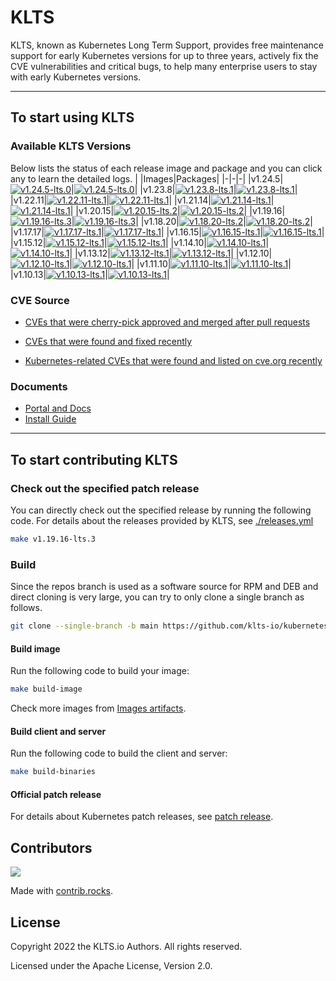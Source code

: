 

# KLTS
KLTS, known as Kubernetes Long Term Support, provides free maintenance support for early Kubernetes versions for up to three years, actively fix the CVE vulnerabilities and critical bugs, to help many enterprise users to stay with early Kubernetes versions.

----

## To start using KLTS

### Available KLTS Versions
Below lists the status of each release image and package and you can click any to learn the detailed logs.
| |Images|Packages|
|-|-|-|
|v1.24.5|[![v1.24.5-lts.0](https://github.com/klts-io/kubernetes-lts/actions/workflows/releases-images.yml/badge.svg?tag=v1.24.5-lts.0)](https://klts.io/docs/kubernetes/releases/v1.24/v1.24.5-lts.0/)|[![v1.24.5-lts.0](https://github.com/klts-io/kubernetes-lts/actions/workflows/releases-package.yml/badge.svg?tag=v1.24.5-lts.0)](https://klts.io/docs/kubernetes/releases/v1.24/v1.24.5-lts.0/)|
|v1.23.8|[![v1.23.8-lts.1](https://github.com/klts-io/kubernetes-lts/actions/workflows/releases-images.yml/badge.svg?tag=v1.23.8-lts.1)](https://klts.io/docs/kubernetes/releases/v1.23/v1.23.8-lts.1/)|[![v1.23.8-lts.1](https://github.com/klts-io/kubernetes-lts/actions/workflows/releases-package.yml/badge.svg?tag=v1.23.8-lts.1)](https://klts.io/docs/kubernetes/releases/v1.23/v1.23.8-lts.1/)|
|v1.22.11|[![v1.22.11-lts.1](https://github.com/klts-io/kubernetes-lts/actions/workflows/releases-images.yml/badge.svg?tag=v1.22.11-lts.1)](https://klts.io/docs/kubernetes/releases/v1.22/v1.22.11-lts.1/)|[![v1.22.11-lts.1](https://github.com/klts-io/kubernetes-lts/actions/workflows/releases-package.yml/badge.svg?tag=v1.22.11-lts.1)](https://klts.io/docs/kubernetes/releases/v1.22/v1.22.11-lts.1/)|
|v1.21.14|[![v1.21.14-lts.1](https://github.com/klts-io/kubernetes-lts/actions/workflows/releases-images.yml/badge.svg?tag=v1.21.14-lts.1)](https://klts.io/docs/kubernetes/releases/v1.21/v1.21.14-lts.1/)|[![v1.21.14-lts.1](https://github.com/klts-io/kubernetes-lts/actions/workflows/releases-package.yml/badge.svg?tag=v1.21.14-lts.1)](https://klts.io/docs/kubernetes/releases/v1.21/v1.21.14-lts.1/)|
|v1.20.15|[![v1.20.15-lts.2](https://github.com/klts-io/kubernetes-lts/actions/workflows/releases-images.yml/badge.svg?tag=v1.20.15-lts.2)](https://klts.io/docs/kubernetes/releases/v1.20/v1.20.15-lts.2/)|[![v1.20.15-lts.2](https://github.com/klts-io/kubernetes-lts/actions/workflows/releases-package.yml/badge.svg?tag=v1.20.15-lts.2)](https://klts.io/docs/kubernetes/releases/v1.20/v1.20.15-lts.2/)|
|v1.19.16|[![v1.19.16-lts.3](https://github.com/klts-io/kubernetes-lts/actions/workflows/releases-images.yml/badge.svg?tag=v1.19.16-lts.3)](https://klts.io/docs/kubernetes/releases/v1.19/v1.19.16-lts.3/)|[![v1.19.16-lts.3](https://github.com/klts-io/kubernetes-lts/actions/workflows/releases-package.yml/badge.svg?tag=v1.19.16-lts.3)](https://klts.io/docs/kubernetes/releases/v1.19/v1.19.16-lts.3/)|
|v1.18.20|[![v1.18.20-lts.2](https://github.com/klts-io/kubernetes-lts/actions/workflows/releases-images.yml/badge.svg?tag=v1.18.20-lts.2)](https://klts.io/docs/kubernetes/releases/v1.18/v1.18.20-lts.2/)|[![v1.18.20-lts.2](https://github.com/klts-io/kubernetes-lts/actions/workflows/releases-package.yml/badge.svg?tag=v1.18.20-lts.2)](https://klts.io/docs/kubernetes/releases/v1.18/v1.18.20-lts.2/)|
|v1.17.17|[![v1.17.17-lts.1](https://github.com/klts-io/kubernetes-lts/actions/workflows/releases-images.yml/badge.svg?tag=v1.17.17-lts.1)](https://klts.io/docs/kubernetes/releases/v1.17/v1.17.17-lts.1/)|[![v1.17.17-lts.1](https://github.com/klts-io/kubernetes-lts/actions/workflows/releases-package.yml/badge.svg?tag=v1.17.17-lts.1)](https://klts.io/docs/kubernetes/releases/v1.17/v1.17.17-lts.1/)|
|v1.16.15|[![v1.16.15-lts.1](https://github.com/klts-io/kubernetes-lts/actions/workflows/releases-images.yml/badge.svg?tag=v1.16.15-lts.1)](https://klts.io/docs/kubernetes/releases/v1.16/v1.16.15-lts.1/)|[![v1.16.15-lts.1](https://github.com/klts-io/kubernetes-lts/actions/workflows/releases-package.yml/badge.svg?tag=v1.16.15-lts.1)](https://klts.io/docs/kubernetes/releases/v1.16/v1.16.15-lts.1/)|
|v1.15.12|[![v1.15.12-lts.1](https://github.com/klts-io/kubernetes-lts/actions/workflows/releases-images.yml/badge.svg?tag=v1.15.12-lts.1)](https://klts.io/docs/kubernetes/releases/v1.15/v1.15.12-lts.1/)|[![v1.15.12-lts.1](https://github.com/klts-io/kubernetes-lts/actions/workflows/releases-package.yml/badge.svg?tag=v1.15.12-lts.1)](https://klts.io/docs/kubernetes/releases/v1.15/v1.15.12-lts.1/)|
|v1.14.10|[![v1.14.10-lts.1](https://github.com/klts-io/kubernetes-lts/actions/workflows/releases-images.yml/badge.svg?tag=v1.14.10-lts.1)](https://klts.io/docs/kubernetes/releases/v1.14/v1.14.10-lts.1/)|[![v1.14.10-lts.1](https://github.com/klts-io/kubernetes-lts/actions/workflows/releases-package.yml/badge.svg?tag=v1.14.10-lts.1)](https://klts.io/docs/kubernetes/releases/v1.14/v1.14.10-lts.1/)|
|v1.13.12|[![v1.13.12-lts.1](https://github.com/klts-io/kubernetes-lts/actions/workflows/releases-images.yml/badge.svg?tag=v1.13.12-lts.1)](https://klts.io/docs/kubernetes/releases/v1.13/v1.13.12-lts.1/)|[![v1.13.12-lts.1](https://github.com/klts-io/kubernetes-lts/actions/workflows/releases-package.yml/badge.svg?tag=v1.13.12-lts.1)](https://klts.io/docs/kubernetes/releases/v1.13/v1.13.12-lts.1/)|
|v1.12.10|[![v1.12.10-lts.1](https://github.com/klts-io/kubernetes-lts/actions/workflows/releases-images.yml/badge.svg?tag=v1.12.10-lts.1)](https://klts.io/docs/kubernetes/releases/v1.12/v1.12.10-lts.1/)|[![v1.12.10-lts.1](https://github.com/klts-io/kubernetes-lts/actions/workflows/releases-package.yml/badge.svg?tag=v1.12.10-lts.1)](https://klts.io/docs/kubernetes/releases/v1.12/v1.12.10-lts.1/)|
|v1.11.10|[![v1.11.10-lts.1](https://github.com/klts-io/kubernetes-lts/actions/workflows/releases-images.yml/badge.svg?tag=v1.11.10-lts.1)](https://klts.io/docs/kubernetes/releases/v1.11/v1.11.10-lts.1/)|[![v1.11.10-lts.1](https://github.com/klts-io/kubernetes-lts/actions/workflows/releases-package.yml/badge.svg?tag=v1.11.10-lts.1)](https://klts.io/docs/kubernetes/releases/v1.11/v1.11.10-lts.1/)|
|v1.10.13|[![v1.10.13-lts.1](https://github.com/klts-io/kubernetes-lts/actions/workflows/releases-images.yml/badge.svg?tag=v1.10.13-lts.1)](https://klts.io/docs/kubernetes/releases/v1.10/v1.10.13-lts.1/)|[![v1.10.13-lts.1](https://github.com/klts-io/kubernetes-lts/actions/workflows/releases-package.yml/badge.svg?tag=v1.10.13-lts.1)](https://klts.io/docs/kubernetes/releases/v1.10/v1.10.13-lts.1/)|

### CVE Source

- [CVEs that were cherry-pick approved and merged after pull requests](https://github.com/kubernetes/kubernetes/pulls?q=is%3Apr+is%3Amerged+label%3Acherry-pick-approved+CVE)

- [CVEs that were found and fixed recently](https://www.cvedetails.com/vulnerability-list/vendor_id-15867/product_id-34016/Kubernetes-Kubernetes.html)

- [Kubernetes-related CVEs that were found and listed on cve.org recently](https://cve.mitre.org/cgi-bin/cvekey.cgi?keyword=Kubernetes)



### Documents

- [Portal and Docs](https://klts.io/docs/)
- [Install Guide](https://klts.io/docs/install/)


-----------------------

## To start contributing KLTS

### Check out the specified patch release

You can directly check out the specified release by running the following code. For details about the releases provided by KLTS, see [./releases.yml](https://github.com/klts-io/kubernetes-lts/blob/master/releases.yml)

``` bash
make v1.19.16-lts.3
```

### Build

Since the repos branch is used as a software source for RPM and DEB and direct cloning is very large, you can try to only clone a single branch as follows.

``` bash
git clone --single-branch -b main https://github.com/klts-io/kubernetes-lts
```

#### Build image
Run the following code to build your image:

``` bash
make build-image
```

Check more images from [Images artifacts](https://github.com/orgs/klts-io/packages?repo_name=kubernetes-lts).

#### Build client and server
Run the following code to build the client and server:

``` bash
make build-binaries
```
#### Official patch release
For details about Kubernetes patch releases, see [patch release](https://kubernetes.io/releases/patch-releases/).

## Contributors

<a href="https://github.com/klts-io/kubernetes-lts/graphs/contributors">
  <img src="https://contrib.rocks/image?repo=klts-io/kubernetes-lts" />
</a>

Made with [contrib.rocks](https://contrib.rocks).

## License
Copyright 2022 the KLTS.io Authors. All rights reserved.

Licensed under the Apache License, Version 2.0.
